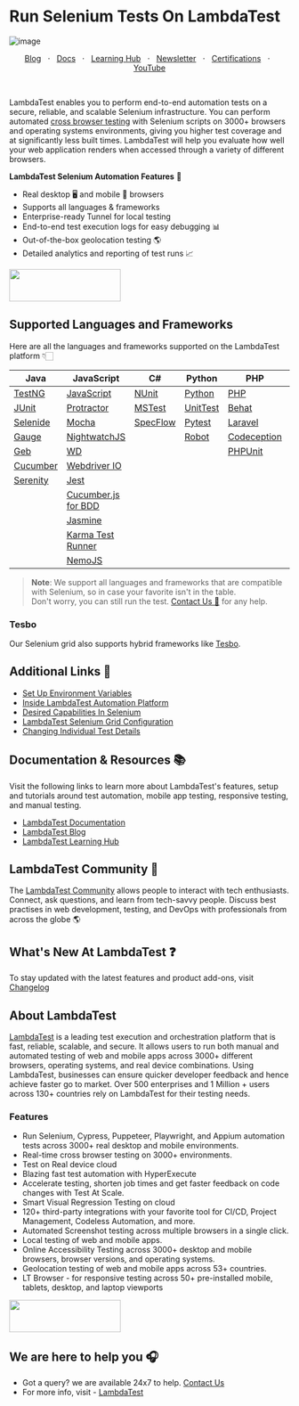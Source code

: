 # Run Selenium Tests On LambdaTest

![image](https://user-images.githubusercontent.com/70570645/171999890-219a551d-ca1b-41a2-aa70-35f5b2d6d8ce.png)

<p align="center">
  <a href="https://www.lambdatest.com/blog/?utm_source=github&utm_medium=repo&utm_campaign=selenium-cloud" target="_bank">Blog</a>
  &nbsp; &#8901; &nbsp;
  <a href="https://www.lambdatest.com/support/docs/?utm_source=github&utm_medium=repo&utm_campaign=selenium-cloud" target="_bank">Docs</a>
  &nbsp; &#8901; &nbsp;
  <a href="https://www.lambdatest.com/learning-hub/?utm_source=github&utm_medium=repo&utm_campaign=selenium-cloud" target="_bank">Learning Hub</a>
  &nbsp; &#8901; &nbsp;
  <a href="https://www.lambdatest.com/newsletter/?utm_source=github&utm_medium=repo&utm_campaign=selenium-cloud" target="_bank">Newsletter</a>
  &nbsp; &#8901; &nbsp;
  <a href="https://www.lambdatest.com/certifications/?utm_source=github&utm_medium=repo&utm_campaign=selenium-cloud" target="_bank">Certifications</a>
  &nbsp; &#8901; &nbsp;
  <a href="https://www.youtube.com/c/LambdaTest" target="_bank">YouTube</a>
</p>
&emsp;
&emsp;
&emsp;

LambdaTest enables you to perform end-to-end automation tests on a secure, reliable, and scalable Selenium infrastructure. You can perform automated [cross browser testing](https://www.lambdatest.com/?utm_source=github&utm_medium=repo&utm_campaign=selenium-cloud) with Selenium scripts on 3000+ browsers and operating systems environments, giving you higher test coverage and at significantly less built times. LambdaTest will help you evaluate how well your web application renders when accessed through a variety of different browsers.

**LambdaTest Selenium Automation Features** 🚀

* Real desktop 🖥️ and mobile 📱 browsers 
* Supports all languages & frameworks 
* Enterprise-ready Tunnel for local testing 
* End-to-end test execution logs for easy debugging 📊
* Out-of-the-box geolocation testing 🌎
* Detailed analytics and reporting of test runs 📈

[<img height="58" width="200" src="https://user-images.githubusercontent.com/70570645/171866795-52c11b49-0728-4229-b073-4b704209ddde.png">](https://accounts.lambdatest.com/register)


## Supported Languages and Frameworks

Here are all the languages and frameworks supported on the LambdaTest platform 👇🏻

| Java  | JavaScript | C# | Python | PHP | Ruby | 
|-------------------|--------|---------|--------|----|------|
| [TestNG](https://github.com/LambdaTest/Java-TestNG-Selenium)|  [JavaScript](https://github.com/LambdaTest/nodejs-selenium-sample)| [NUnit](https://github.com/LambdaTest/CSharp-NUnit-Selenium)|[Python](https://github.com/LambdaTest/python-selenium-sample) | [PHP](https://github.com/LambdaTest-sample-test-frameworks/Php-Selenium)|  [Ruby](https://github.com/LambdaTest/ruby-selenium-sample.git)    | 
| [JUnit](https://github.com/LambdaTest/junit-selenium-sample)| [Protractor](https://github.com/LambdaTest/protractor-selenium-sample)|[MSTest](https://github.com/LambdaTest/MSTest-Selenium-Sample)|[UnitTest](https://github.com/LambdaTest/Python-UnitTest-Selenium)|[Behat](https://github.com/LambdaTest/behat-selenium-sample)|   [Capybara](https://github.com/LambdaTest/Capybara-Cucumber-Ruby)   | 
| [Selenide](https://github.com/LambdaTest/selenide-testng-sample)|[Mocha](https://github.com/LambdaTest/mocha-selenium-sample)| [SpecFlow](https://github.com/LambdaTest/SpecFlow-Selenium-Sample)| [Pytest](https://github.com/LambdaTest/pytest-selenium-sample) | [Laravel](https://github.com/LambdaTest/php-laravel-dusk-todo)    |  [RSpec](https://github.com/LambdaTest/RSpec-Selenium-Sample)    | 
| [Gauge](https://github.com/LambdaTest/gauge-selenium-sample)|[NightwatchJS](https://github.com/LambdaTest/nightwatch-selenium-sample)|     |[Robot](https://github.com/LambdaTest/Robot-Selenium-Sample)   | [Codeception](https://github.com/LambdaTest/codeception-selenium-sample)   |  [UnitTest](https://github.com/LambdaTest/Ruby-UnitTest-Selenium)    |    
| [Geb](https://github.com/LambdaTest/geb-parallel-sample-code)|[WD](https://github.com/LambdaTest/wd-selenium-sample)|    |        | [PHPUnit](https://github.com/LambdaTest/Php-PhpUnit-Selenium)   |      |  
| [Cucumber](https://github.com/LambdaTest/cucumber-testng-sample)|[Webdriver IO](https://github.com/LambdaTest/webdriverio-selenium)|     |        |    |      |       
| [Serenity](https://github.com/LambdaTest/Serenity-Selenium-Sample)|[Jest](https://github.com/LambdaTest/jest-selenium-webdriver-sample)    |     |        |    |      |    
| |[Cucumber.js for BDD](https://github.com/LambdaTest/NodeJs-Cucumber-Selenium)   |     |        |    |      | 
| |[Jasmine](https://github.com/LambdaTest/karma-jasmine-sample)    |     |        |    |      | 
| |[Karma Test Runner](https://github.com/LambdaTest/angular-karma-sample)    |     |        |    |      | 
| |[NemoJS](https://github.com/LambdaTest/Nemo-Lambdatest-sample)    |     |        |    |      | 

      
>**Note**: We support all languages and frameworks that are compatible with Selenium, so in case your favorite isn't in the table.  
Don't worry, you can still run the test. [Contact Us 💬]((support@lambdatest.com)) for any help.


### Tesbo

Our Selenium grid also supports hybrid frameworks like [Tesbo](https://github.com/LambdaTest/LamdaTest_Tesbo_Demo).

## Additional Links 🔗

* [Set Up Environment Variables](https://www.lambdatest.com/support/docs/using-environment-variables-for-authentication-credentials/)
* [Inside LambdaTest Automation Platform](https://www.lambdatest.com/support/docs/inside-lambdatest-platform/)
* [Desired Capabilities In Selenium](https://www.lambdatest.com/support/docs/selenium-automation-capabilities/)
* [LambdaTest Selenium Grid Configuration](https://www.lambdatest.com/support/docs/lambdatest-grid-configuration/)
* [Changing Individual Test Details](https://www.lambdatest.com/support/docs/change-individual-test-details/)

## Documentation & Resources :books:

      
Visit the following links to learn more about LambdaTest's features, setup and tutorials around test automation, mobile app testing, responsive testing, and manual testing.

* [LambdaTest Documentation](https://www.lambdatest.com/support/docs/?utm_source=github&utm_medium=repo&utm_campaign=selenium-cloud)
* [LambdaTest Blog](https://www.lambdatest.com/blog/?utm_source=github&utm_medium=repo&utm_campaign=selenium-cloud)
* [LambdaTest Learning Hub](https://www.lambdatest.com/learning-hub/?utm_source=github&utm_medium=repo&utm_campaign=selenium-cloud)    

## LambdaTest Community :busts_in_silhouette:

The [LambdaTest Community](https://community.lambdatest.com/) allows people to interact with tech enthusiasts. Connect, ask questions, and learn from tech-savvy people. Discuss best practises in web development, testing, and DevOps with professionals from across the globe 🌎

## What's New At LambdaTest ❓

To stay updated with the latest features and product add-ons, visit [Changelog](https://changelog.lambdatest.com/) 
      
## About LambdaTest

[LambdaTest](https://www.lambdatest.com/?utm_source=github&utm_medium=repo&utm_campaign=selenium-cloud) is a leading test execution and orchestration platform that is fast, reliable, scalable, and secure. It allows users to run both manual and automated testing of web and mobile apps across 3000+ different browsers, operating systems, and real device combinations. Using LambdaTest, businesses can ensure quicker developer feedback and hence achieve faster go to market. Over 500 enterprises and 1 Million + users across 130+ countries rely on LambdaTest for their testing needs.    

### Features

* Run Selenium, Cypress, Puppeteer, Playwright, and Appium automation tests across 3000+ real desktop and mobile environments.
* Real-time cross browser testing on 3000+ environments.
* Test on Real device cloud
* Blazing fast test automation with HyperExecute
* Accelerate testing, shorten job times and get faster feedback on code changes with Test At Scale.
* Smart Visual Regression Testing on cloud
* 120+ third-party integrations with your favorite tool for CI/CD, Project Management, Codeless Automation, and more.
* Automated Screenshot testing across multiple browsers in a single click.
* Local testing of web and mobile apps.
* Online Accessibility Testing across 3000+ desktop and mobile browsers, browser versions, and operating systems.
* Geolocation testing of web and mobile apps across 53+ countries.
* LT Browser - for responsive testing across 50+ pre-installed mobile, tablets, desktop, and laptop viewports

    
[<img height="58" width="200" src="https://user-images.githubusercontent.com/70570645/171866795-52c11b49-0728-4229-b073-4b704209ddde.png">](https://accounts.lambdatest.com/register)


## We are here to help you :headphones:

* Got a query? we are available 24x7 to help. [Contact Us](support@lambdatest.com)
* For more info, visit - [LambdaTest](https://www.lambdatest.com/?utm_source=github&utm_medium=repo&utm_campaign=selenium-cloud)
